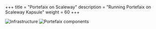 +++
title = "Portefaix on Scaleway"
description = "Running Portefaix on Scaleway Kapsule"
weight = 60
+++

<img src="/img/scaleway/portefaix-scaleway-infra.svg" alt="Infrastructure" class="mt-3 mb-3 rounded">

<img src="/img/scaleway/portefaix-scaleway.svg" alt="Portefaix components" class="mt-3 mb-3 rounded">

